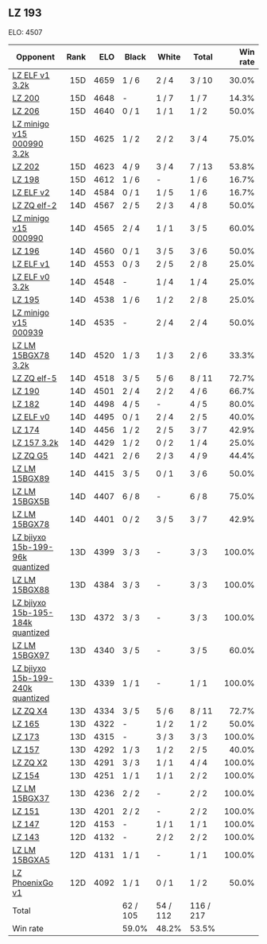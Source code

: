 ## LZ 193 ##

ELO: 4507

Opponent | Rank | ELO | Black | White | Total | Win rate
---------|-----:|----:|-------|-------|-------|-------:
[LZ ELF v1 3.2k](LZ%20ELF%20v1%203.2k.md) | 15D | 4659 | 1 / 6 | 2 / 4 | 3 / 10 | 30.0%
[LZ 200](LZ%20200.md) | 15D | 4648 | - | 1 / 7 | 1 / 7 | 14.3%
[LZ 206](LZ%20206.md) | 15D | 4640 | 0 / 1 | 1 / 1 | 1 / 2 | 50.0%
[LZ minigo v15 000990 3.2k](LZ%20minigo%20v15%20000990%203.2k.md) | 15D | 4625 | 1 / 2 | 2 / 2 | 3 / 4 | 75.0%
[LZ 202](LZ%20202.md) | 15D | 4623 | 4 / 9 | 3 / 4 | 7 / 13 | 53.8%
[LZ 198](LZ%20198.md) | 15D | 4612 | 1 / 6 | - | 1 / 6 | 16.7%
[LZ ELF v2](LZ%20ELF%20v2.md) | 14D | 4584 | 0 / 1 | 1 / 5 | 1 / 6 | 16.7%
[LZ ZQ elf-2](LZ%20ZQ%20elf-2.md) | 14D | 4567 | 2 / 5 | 2 / 3 | 4 / 8 | 50.0%
[LZ minigo v15 000990](LZ%20minigo%20v15%20000990.md) | 14D | 4565 | 2 / 4 | 1 / 1 | 3 / 5 | 60.0%
[LZ 196](LZ%20196.md) | 14D | 4560 | 0 / 1 | 3 / 5 | 3 / 6 | 50.0%
[LZ ELF v1](LZ%20ELF%20v1.md) | 14D | 4553 | 0 / 3 | 2 / 5 | 2 / 8 | 25.0%
[LZ ELF v0 3.2k](LZ%20ELF%20v0%203.2k.md) | 14D | 4548 | - | 1 / 4 | 1 / 4 | 25.0%
[LZ 195](LZ%20195.md) | 14D | 4538 | 1 / 6 | 1 / 2 | 2 / 8 | 25.0%
[LZ minigo v15 000939](LZ%20minigo%20v15%20000939.md) | 14D | 4535 | - | 2 / 4 | 2 / 4 | 50.0%
[LZ LM 15BGX78 3.2k](LZ%20LM%2015BGX78%203.2k.md) | 14D | 4520 | 1 / 3 | 1 / 3 | 2 / 6 | 33.3%
[LZ ZQ elf-5](LZ%20ZQ%20elf-5.md) | 14D | 4518 | 3 / 5 | 5 / 6 | 8 / 11 | 72.7%
[LZ 190](LZ%20190.md) | 14D | 4501 | 2 / 4 | 2 / 2 | 4 / 6 | 66.7%
[LZ 182](LZ%20182.md) | 14D | 4498 | 4 / 5 | - | 4 / 5 | 80.0%
[LZ ELF v0](LZ%20ELF%20v0.md) | 14D | 4495 | 0 / 1 | 2 / 4 | 2 / 5 | 40.0%
[LZ 174](LZ%20174.md) | 14D | 4456 | 1 / 2 | 2 / 5 | 3 / 7 | 42.9%
[LZ 157 3.2k](LZ%20157%203.2k.md) | 14D | 4429 | 1 / 2 | 0 / 2 | 1 / 4 | 25.0%
[LZ ZQ G5](LZ%20ZQ%20G5.md) | 14D | 4421 | 2 / 6 | 2 / 3 | 4 / 9 | 44.4%
[LZ LM 15BGX89](LZ%20LM%2015BGX89.md) | 14D | 4415 | 3 / 5 | 0 / 1 | 3 / 6 | 50.0%
[LZ LM 15BGX5B](LZ%20LM%2015BGX5B.md) | 14D | 4407 | 6 / 8 | - | 6 / 8 | 75.0%
[LZ LM 15BGX78](LZ%20LM%2015BGX78.md) | 14D | 4401 | 0 / 2 | 3 / 5 | 3 / 7 | 42.9%
[LZ bjiyxo 15b-199-96k quantized](LZ%20bjiyxo%2015b-199-96k%20quantized.md) | 13D | 4399 | 3 / 3 | - | 3 / 3 | 100.0%
[LZ LM 15BGX88](LZ%20LM%2015BGX88.md) | 13D | 4384 | 3 / 3 | - | 3 / 3 | 100.0%
[LZ bjiyxo 15b-195-184k quantized](LZ%20bjiyxo%2015b-195-184k%20quantized.md) | 13D | 4372 | 3 / 3 | - | 3 / 3 | 100.0%
[LZ LM 15BGX97](LZ%20LM%2015BGX97.md) | 13D | 4340 | 3 / 5 | - | 3 / 5 | 60.0%
[LZ bjiyxo 15b-199-240k quantized](LZ%20bjiyxo%2015b-199-240k%20quantized.md) | 13D | 4339 | 1 / 1 | - | 1 / 1 | 100.0%
[LZ ZQ X4](LZ%20ZQ%20X4.md) | 13D | 4334 | 3 / 5 | 5 / 6 | 8 / 11 | 72.7%
[LZ 165](LZ%20165.md) | 13D | 4322 | - | 1 / 2 | 1 / 2 | 50.0%
[LZ 173](LZ%20173.md) | 13D | 4315 | - | 3 / 3 | 3 / 3 | 100.0%
[LZ 157](LZ%20157.md) | 13D | 4292 | 1 / 3 | 1 / 2 | 2 / 5 | 40.0%
[LZ ZQ X2](LZ%20ZQ%20X2.md) | 13D | 4291 | 3 / 3 | 1 / 1 | 4 / 4 | 100.0%
[LZ 154](LZ%20154.md) | 13D | 4251 | 1 / 1 | 1 / 1 | 2 / 2 | 100.0%
[LZ LM 15BGX37](LZ%20LM%2015BGX37.md) | 13D | 4236 | 2 / 2 | - | 2 / 2 | 100.0%
[LZ 151](LZ%20151.md) | 13D | 4201 | 2 / 2 | - | 2 / 2 | 100.0%
[LZ 147](LZ%20147.md) | 12D | 4153 | - | 1 / 1 | 1 / 1 | 100.0%
[LZ 143](LZ%20143.md) | 12D | 4132 | - | 2 / 2 | 2 / 2 | 100.0%
[LZ LM 15BGXA5](LZ%20LM%2015BGXA5.md) | 12D | 4131 | 1 / 1 | - | 1 / 1 | 100.0%
[LZ PhoenixGo v1](LZ%20PhoenixGo%20v1.md) | 12D | 4092 | 1 / 1 | 0 / 1 | 1 / 2 | 50.0%
Total | | | 62 / 105 | 54 / 112 | 116 / 217 | 
Win rate| | | 59.0% | 48.2% | 53.5% | 
